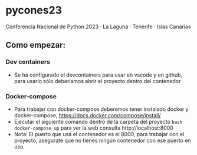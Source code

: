 # pycones23

Conferencia Nacional de Python 2023 · La Laguna · Tenerife · Islas Canarias

## Como empezar:

### Dev containers

- Se ha configurado el devcontainers para usar en vscode y en github, para usarlo sólo deberíamos abrir el proyecto dentro del contenedor

### Docker-compose

- Para trabajar con docker-compose deberemos tener instalado docker y docker-compose, https://docs.docker.com/compose/install/
- Ejecutar el siguiente comando dentro de la carpeta del proyecto `bash docker-compose up` para ver la web consulta http://localhost:8000
- Nota: El puerto que usa el contenedor es el 8000, para trabajar con el proyecto, asegurate que no tienes ningún contenedor con ese puerto en uso.
